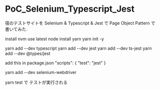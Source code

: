 # PoC_Selenium_Typescript_Jest
宿のテストサイトを Selenium &amp; Typescript &amp; Jest で Page Object Pattern で書いてみた.



install nvm
use latest node
install yarn
yarn init -y

yarn add --dev typescript
yarn add --dev jest
yarn add --dev ts-jest
yarn add --dev @types/jest

add this in package.json
  "scripts": {
    "test": "jest"
  }


yarn add --dev selenium-webdriver

yarn test で テストが実行される
